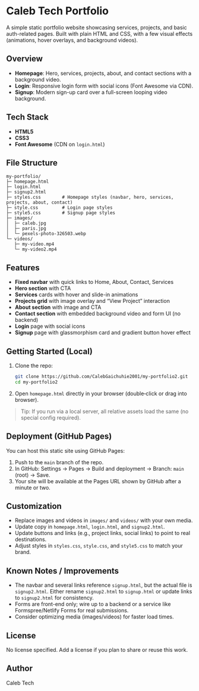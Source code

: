 # Caleb Tech Portfolio

A simple static portfolio website showcasing services, projects, and basic auth-related pages. Built with plain HTML and CSS, with a few visual effects (animations, hover overlays, and background videos).

## Overview
- **Homepage**: Hero, services, projects, about, and contact sections with a background video.
- **Login**: Responsive login form with social icons (Font Awesome via CDN).
- **Signup**: Modern sign-up card over a full-screen looping video background.

## Tech Stack
- **HTML5**
- **CSS3**
- **Font Awesome** (CDN on `login.html`)

## File Structure
```
my-portfolio/
├─ homepage.html
├─ login.html
├─ signup2.html
├─ styles.css        # Homepage styles (navbar, hero, services, projects, about, contact)
├─ style.css         # Login page styles
├─ style5.css        # Signup page styles
├─ images/
│  ├─ caleb.jpg
│  ├─ paris.jpg
│  └─ pexels-photo-326503.webp
└─ videos/
   ├─ my-video.mp4
   └─ my-video2.mp4
```

## Features
- **Fixed navbar** with quick links to Home, About, Contact, Services
- **Hero section** with CTA
- **Services** cards with hover and slide-in animations
- **Projects grid** with image overlay and “View Project” interaction
- **About section** with image and CTA
- **Contact section** with embedded background video and form UI (no backend)
- **Login** page with social icons
- **Signup** page with glassmorphism card and gradient button hover effect

## Getting Started (Local)
1. Clone the repo:
   ```bash
   git clone https://github.com/CalebGaichuhie2001/my-portfolio2.git
   cd my-portfolio2
   ```
2. Open `homepage.html` directly in your browser (double‑click or drag into browser).

> Tip: If you run via a local server, all relative assets load the same (no special config required).

## Deployment (GitHub Pages)
You can host this static site using GitHub Pages:
1. Push to the `main` branch of the repo.
2. In GitHub: Settings → Pages → Build and deployment → Branch: `main` (root) → Save.
3. Your site will be available at the Pages URL shown by GitHub after a minute or two.

## Customization
- Replace images and videos in `images/` and `videos/` with your own media.
- Update copy in `homepage.html`, `login.html`, and `signup2.html`.
- Update buttons and links (e.g., project links, social links) to point to real destinations.
- Adjust styles in `styles.css`, `style.css`, and `style5.css` to match your brand.

## Known Notes / Improvements
- The navbar and several links reference `signup.html`, but the actual file is `signup2.html`. Either rename `signup2.html` to `signup.html` or update links to `signup2.html` for consistency.
- Forms are front-end only; wire up to a backend or a service like Formspree/Netlify Forms for real submissions.
- Consider optimizing media (images/videos) for faster load times.

## License
No license specified. Add a license if you plan to share or reuse this work.

## Author
Caleb Tech 